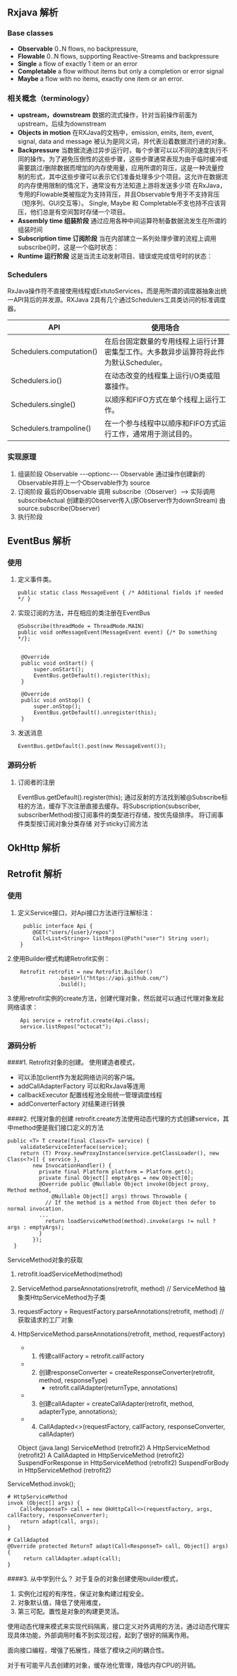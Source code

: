 ## Rxjava 解析
### Base classes 
* **Observable**   	0..N flows, no backpressure,
* **Flowable**  		0..N flows, supporting Reactive-Streams and backpressure
* **Single** 		a flow of exactly 1 item or an error
* **Completable** 	a flow without items but only a completion or error signal
* **Maybe** 		a flow with no items, exactly one item or an error.


### 相关概念（terminology）
* **upstream，downstream**
数据的流式操作，针对当前操作前面为upstream，后续为downstream
* **Objects in motion**
在RXJava的文档中，emission, emits, item, event, signal, data and message 被认为是同义词，并代表沿着数据流行进的对象。
* **Backpressure**
当数据流通过异步运行时，每个步骤可以以不同的速度执行不同的操作。为了避免压倒性的这些步骤，这些步骤通常表现为由于临时缓冲或需要跳过/删除数据而增加的内存使用量，应用所谓的背压，这是一种流量控制的形式，其中这些步骤可以表示它们准备处理多少个项目。这允许在数据流的内存使用限制的情况下，通常没有方法知道上游将发送多少项
在RxJava，专用的Flowable类被指定为支持背压，并且Observable专用于不支持背压（短序列、GUI交互等）。 Single, Maybe 和 Completable不支也持不应该背压，他们总是有空间暂时存储一个项目。
* **Assembly time 组装阶段**
通过应用各种中间运算符制备数据流发生在所谓的组装时间
* **Subscription time 订阅阶段**
当在内部建立一系列处理步骤的流程上调用subscribe()时，这是一个临时状态：
* **Runtime 运行阶段**
这是当流主动发射项目、错误或完成信号时的状态：

### Schedulers
RxJava操作符不直接使用线程或ExtutoServices，而是用所谓的调度器抽象出统一API背后的并发源。RXJava 2具有几个通过Schedulers工具类访问的标准调度器。

API 	| 使用场合
-------|-----------
Schedulers.computation() | 在后台固定数量的专用线程上运行计算密集型工作。大多数异步运算符将此作为默认Scheduler。
Schedulers.io() | 在动态改变的线程集上运行I/O类或阻塞操作。
Schedulers.single() | 以顺序和FIFO方式在单个线程上运行工作。
Schedulers.trampoline() | 在一个参与线程中以顺序和FIFO方式运行工作，通常用于测试目的。
### 实现原理
1. 组装阶段
    Observable ---optionc--- Observable 通过操作创建新的Observable并将上一个Observable作为 source
2. 订阅阶段
   最后的Observable 调用 subscribe（Observer）--> 实际调用 subscribeActual 创建新的Observer传入(原Observer作为downStream) 由source.subscribe(Observer)
3. 执行阶段


## EventBus 解析

### 使用
1. 定义事件类。

	```
	public static class MessageEvent { /* Additional fields if needed */ }
	```
2. 实现订阅的方法，并在相应的类注册在EventBus

	```
	@Subscribe(threadMode = ThreadMode.MAIN)  
	public void onMessageEvent(MessageEvent event) {/* Do something */};
	
	
	 @Override
	 public void onStart() {
	     super.onStart();
	     EventBus.getDefault().register(this);
	 }
	
	 @Override
	 public void onStop() {
	     super.onStop();
	     EventBus.getDefault().unregister(this);
	 }
	``` 
3. 发送消息

	```
	EventBus.getDefault().post(new MessageEvent());
	```

### 源码分析

1. 订阅者的注册     

	EventBus.getDefault().register(this);
	通过反射的方法找到被@Subscribe标柱的方法，缓存下次注册直接去缓存。将Subscription(subscriber, subscriberMethod)按订阅事件的类型进行存储，按优先级排序。
	将订阅事件类型按订阅对象分类存储
	对于sticky订阅方法
	
## OkHttp 解析



## Retrofit 解析

### 使用
1. 定义Service接口，对Api接口方法进行注解标注：

```
	 public interface Api {
	    @GET("users/{user}/repos")
	    Call<List<String>> listRepos(@Path("user") String user);
	}
```
2.使用Builder模式构建Retrofit实例：

```
	Retrofit retrofit = new Retrofit.Builder()
                .baseUrl("https://api.github.com/")
                .build();
```
  
3.使用retrofit实例的create方法，创建代理对象，然后就可以通过代理对象发起网络请求：

```
    Api service = retrofit.create(Api.class);
    service.listRepos("octocat");
```

### 源码分析
####1. Retrofit对象的创建。
使用建造者模式，

* 可以添加client作为发起网络访问的客户端。
* addCallAdapterFactory 可以和RxJava等连用
* callbackExecutor 配置线程池全局统一管理调度线程
* addConverterFactory 对结果进行转换

####2. 代理对象的创建
retrofit.create方法使用动态代理的方式创建service，其中method便是我们接口定义的方法

	public <T> T create(final Class<T> service) {
	    validateServiceInterface(service);
	    return (T) Proxy.newProxyInstance(service.getClassLoader(), new Class<?>[] { service },
	        new InvocationHandler() {
	          private final Platform platform = Platform.get();
	          private final Object[] emptyArgs = new Object[0];
	          @Override public @Nullable Object invoke(Object proxy, Method method,
	              @Nullable Object[] args) throws Throwable {
	            // If the method is a method from Object then defer to normal invocation.
	          ...
	            return loadServiceMethod(method).invoke(args != null ? args : emptyArgs);
	          }
	        });
	  }

ServiceMethod对象的获取 

1. retrofit.loadServiceMethod(method) 
2. ServiceMethod.parseAnnotations(retrofit, method) // ServiceMethod 抽象类HttpServiceMethod为子类
3. requestFactory = RequestFactory.parseAnnotations(retrofit, method) // 获取请求的工厂对象
3. HttpServiceMethod.parseAnnotations(retrofit, method, requestFactory)
	* 	1. 传建callFactory = retrofit.callFactory 
	* 	2. 创建responseConverter = createResponseConverter(retrofit, method, responseType)
			*  retrofit.callAdapter(returnType, annotations)
	* 	3. 创建callAdapter = createCallAdapter(retrofit, method, adapterType, annotations);
	* 	4. CallAdapted<>(requestFactory, callFactory, responseConverter, callAdapter)

	Object (java.lang) 
		ServiceMethod (retrofit2) A
			HttpServiceMethod (retrofit2) A
				CallAdapted in HttpServiceMethod (retrofit2) 
				SuspendForResponse in HttpServiceMethod (retrofit2)
				SuspendForBody in HttpServiceMethod (retrofit2)


ServiceMethod.invok();
	
	# HttpServiceMethod
	invok (Object[] args) {
		Call<ResponseT> call = new OkHttpCall<>(requestFactory, args, callFactory, responseConverter);
		return adapt(call, args);
	}
	
	# CallAdapted
	@Override protected ReturnT adapt(Call<ResponseT> call, Object[] args) {
   		 return callAdapter.adapt(call);
    }
	

####3. 从中学到什么？
对于复杂的对象创建使用builder模式，

1. 实例化过程的有序性，保证对象构建过程安全。
1. 对象默认值，降低了使用难度，
1. 第三可配。置性是对象的构建更灵活。

使用动态代理来模式来实现代码隔离，接口定义对外调用的方法，通过动态代理实现具体功能，外部调用时看不到实现过程，起到了很好的隔离作用。

面向接口编程，增强了拓展性，降低了模块之间的耦合性。

对于有可能平凡去创建的对象，缓存池化管理，降低内存CPU的开销。
